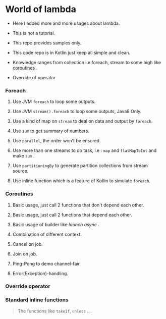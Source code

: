 # World of lambda

- Here I added more and more usages about lambda.

- This is not a tutorial.

- This repo provides samples only.

- This code repo is in Kotlin just keep all simple and clean.

- Knowledge ranges from collection i.e foreach, stream to some high like [coroutines](https://github.com/Kotlin/kotlinx.coroutines/blob/master/coroutines-guide.md) .

- Override of operator

### Foreach

1. Use JVM ```foreach``` to loop some outputs.

2. Use JVM ```stream().foreach``` to loop some outputs, Java8 Only.

3. Use a kind of map on ```stream``` to deal on data and output by ```foreach```.

4. Use ```sum``` to get summary of numbers.

5. Use ```parallel```, the order won't be ensured.

6. Use more than one streams to do task, i.e : ```map``` and ```flatMapToInt```  and make ```sum``` .

7. Use ```partitioningBy``` to generate partition collections from stream source.

8. Use inline function which is a feature of Kotlin to simulate ```foreach```.

### Coroutines

1. Basic usage, just call 2 functions that don't depend each other.

2. Basic usage, just call 2 functions that depend each other.

3. Basic usage of builder like *launch* *async* .

4. Combination of different context.

5. Cancel on job.

6. Join on job.

7. Ping-Pong to demo channel-fair.

8. Error(Exception)-handling.

### Override operator

### Standard inline functions
> The functions like ```takeIf```, ```unless``` ...

